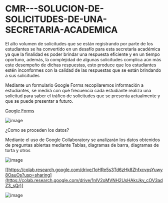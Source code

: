 # CMR---SOLUCION-DE-SOLICITUDES-DE-UNA-SECRETARIA-ACADEMICA

El alto volumen de solicitudes que se están registrando por parte de los estudiantes se ha convertido en un desafío para esta secretaría académica ya que la finalidad es poder brindar una respuesta eficiente y en un tiempo oportuno, además, la complejidad de algunas solicitudes complica aún más este desempeño de dichas respuestas, esto produce que los estudiantes estén inconformes con la calidad de las respuestas que se están brindando a sus solicitudes


Mediante un formulario Google Forms recopilaremos información a estudiantes, se medirá con qué frecuencia cada estudiante realiza una solicitud para saber el tráfico de solicitudes que se presenta actualmente y que se puede presentar a futuro.

[Google Forms](https://docs.google.com/forms/d/1NMqwXFk1q7F76bIwvKtKdSps6PBQYSGqBqreU7LoUEk/edit#responses)

![image](https://github.com/SantiagocasasC2798/CMR---SOLUCION-DE-SOLICITUDES-DE-UNA-SECRETARIA-ACADEMICA/assets/166188733/aed14b2c-c703-4757-b8c1-85d9a6b85b28)


¿Como se proceden los datos?

Mediante el uso de Google Collaboratory se analizarán los datos obtenidos de preguntas abiertas mediante Tablas, diagramas de barra, diagramas de torta y otros

![image](https://github.com/SantiagocasasC2798/CMR---SOLUCION-DE-SOLICITUDES-DE-UNA-SECRETARIA-ACADEMICA/assets/166188733/b9236429-de1c-4091-bc3f-199c51289655)

[[https://colab.research.google.com/drive/1oHRe5s3Td6zHk8ZhfxcvpsYuwy8OauOs?usp=sharing](https://colab.research.google.com/drive/1nlV2oMVNH2UsHAkrJkv_cOV3adZ3_sQr)]

![image](https://github.com/SantiagocasasC2798/CMR---SOLUCION-DE-SOLICITUDES-DE-UNA-SECRETARIA-ACADEMICA/assets/166188733/eb440bb0-7d60-4edc-b261-a835eb27fe06)
